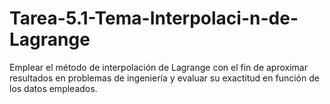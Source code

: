 # Tarea-5.1-Tema-Interpolaci-n-de-Lagrange
Emplear el método de interpolación de Lagrange con el fin de aproximar resultados en problemas de ingeniería y evaluar su exactitud en función de los datos empleados.
